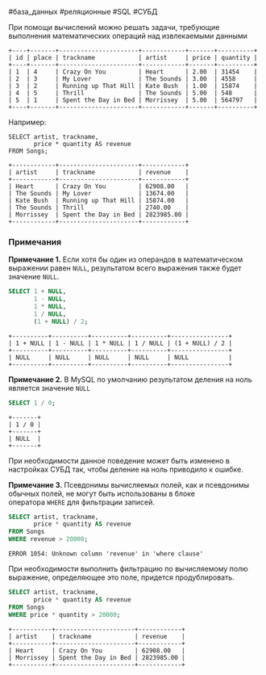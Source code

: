 #база_данных #реляционные #SQL #СУБД

При помощи вычислений можно решать задачи, требующие выполнения математических операций над извлекаемыми данными

```
+----+-------+----------------------+------------+-------+----------+
| id | place | trackname            | artist     | price | quantity |
+----+-------+----------------------+------------+-------+----------+
| 1  | 4     | Crazy On You         | Heart      | 2.00  | 31454    |
| 2  | 3     | My Lover             | The Sounds | 3.00  | 4558     |
| 3  | 2     | Running up That Hill | Kate Bush  | 1.00  | 15874    |
| 4  | 5     | Thrill               | The Sounds | 5.00  | 548      |
| 5  | 1     | Spent the Day in Bed | Morrissey  | 5.00  | 564797   |
+----+-------+----------------------+------------+-------+----------+
```

Например:
```MySQL
SELECT artist, trackname,
       price * quantity AS revenue
FROM Songs;
```
```
+------------+----------------------+------------+
| artist     | trackname            | revenue    |
+------------+----------------------+------------+
| Heart      | Crazy On You         | 62908.00   |
| The Sounds | My Lover             | 13674.00   |
| Kate Bush  | Running up That Hill | 15874.00   |
| The Sounds | Thrill               | 2740.00    |
| Morrissey  | Spent the Day in Bed | 2823985.00 |
+------------+----------------------+------------+
```

### Примечания
**Примечание 1.** Если хотя бы один из операндов в математическом выражении равен `NULL`, результатом всего выражения также будет значение `NULL`.
```sql
SELECT 1 + NULL,
       1 - NULL,
       1 * NULL,
       1 / NULL,
       (1 + NULL) / 2;
```
```
+----------+----------+----------+----------+----------------+
| 1 + NULL | 1 - NULL | 1 * NULL | 1 / NULL | (1 + NULL) / 2 |
+----------+----------+----------+----------+----------------+
| NULL     | NULL     | NULL     | NULL     | NULL           |
+----------+----------+----------+----------+----------------+
```

**Примечание 2.** В MySQL по умолчанию результатом деления на ноль является значение `NULL`
```sql
SELECT 1 / 0;
```
```
+-------+
| 1 / 0 |
+-------+
| NULL  |
+-------+
```
При необходимости данное поведение может быть изменено в настройках СУБД так, чтобы деление на ноль приводило к ошибке.

**Примечание 3.** Псевдонимы вычисляемых полей, как и псевдонимы обычных полей, не могут быть использованы в блоке оператора `WHERE` для фильтрации записей.
```sql
SELECT artist, trackname,
       price * quantity AS revenue
FROM Songs
WHERE revenue > 20000;
```
```
ERROR 1054: Unknown column 'revenue' in 'where clause'
```
При необходимости выполнить фильтрацию по вычисляемому полю выражение, определяющее это поле, придется продублировать.
```sql
SELECT artist, trackname,
       price * quantity AS revenue
FROM Songs
WHERE price * quantity > 20000;
```
```
+-----------+----------------------+------------+
| artist    | trackname            | revenue    |
+-----------+----------------------+------------+
| Heart     | Crazy On You         | 62908.00   |
| Morrissey | Spent the Day in Bed | 2823985.00 |
+-----------+----------------------+------------+
```

